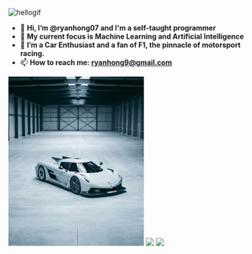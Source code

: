 <p align="left"><img width="999" src="https://github.com/alansmathew/alansmathew/raw/master/lang.gif" alt="hellogif" /></p>


- 👋 **Hi, I’m @ryanhong07 and I'm a self-taught programmer**
- 🌱 **My current focus is Machine Learning and Artificial Intelligence**
- 👀 **I’m a Car Enthusiast and a fan of F1, the pinnacle of motorsport racing.**
- 📫 **How to reach me: ryanhong9@gmail.com**

 
  
<p float="left">
  <img src="https://github.com/ryanhong07/ryanhong07/blob/main/FJYrhfZXEAAkRxp_1.jpg" width="270" />
  <img src="https://github.com/ryanhong07/ryanhong07/blob/main/FJYrhfaWQAAvYzP_1.jpg" width="270" /> 
  <img src="https://github.com/ryanhong07/ryanhong07/blob/main/FJYrhfZXsAY3_7b.jpg" width="270" />
</p>
